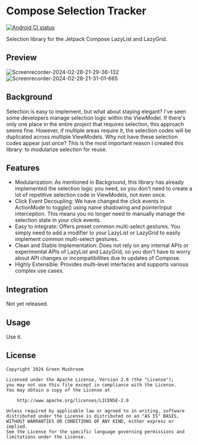 # Compose Selection Tracker

[![Android CI status](https://github.com/MaterialCleaner/compose-selection-tracker/workflows/Android%20CI/badge.svg)](https://github.com/MaterialCleaner/compose-selection-tracker/actions)

Selection library for the Jetpack Compose LazyList and LazyGrid.

## Preview

![Screenrecorder-2024-02-28-21-29-36-132](https://github.com/MaterialCleaner/compose-selection-tracker/assets/46047320/49986b22-a20d-4a55-ad91-1049108033b8)
![Screenrecorder-2024-02-28-21-31-01-665](https://github.com/MaterialCleaner/compose-selection-tracker/assets/46047320/aaa993a1-3a16-4f3e-8015-33fe4ba6fae9)

## Background

Selection is easy to implement, but what about staying elegant? I've seen some developers manage
selection logic within the ViewModel. If there's only one place in the entire project that requires
selection, this approach seems fine. However, if multiple areas require it, the selection codes will
be duplicated across multiple ViewModels. Why not have these selection codes appear just once? This
is the most important reason I created this library: to modularize selection for reuse.

## Features

- Modularization: As mentioned in Background, this library has already implemented the selection
  logic you need, so you don't need to create a lot of repetitive selection code in ViewModels, not
  even once.
- Click Event Decoupling: We have changed the click events in ActionMode to toggle() using name
  shadowing and pointerInput interception. This means you no longer need to manually manage the
  selection state in your click events.
- Easy to integrate: Offers preset common multi-select gestures. You simply need to add a modifier
  to your LazyList or LazyGrid to easily implement common multi-select gestures.
- Clean and Stable Implementation: Does not rely on any internal APIs or experimental APIs of
  LazyList and LazyGrid, so you don't have to worry about API changes or incompatibilities due to
  updates of Compose.
- Highly Extensible: Provides multi-level interfaces and supports various complex use cases.

## Integration

Not yet released.

[//]: # (Gradle:)

[//]: # (```gradle)

[//]: # (implementation 'me.gm.selection:library:1.0.0')

[//]: # (```)

## Usage

Use it.

## License

    Copyright 2024 Green Mushroom

    Licensed under the Apache License, Version 2.0 (the "License");
    you may not use this file except in compliance with the License.
    You may obtain a copy of the License at

        http://www.apache.org/licenses/LICENSE-2.0

    Unless required by applicable law or agreed to in writing, software
    distributed under the License is distributed on an "AS IS" BASIS,
    WITHOUT WARRANTIES OR CONDITIONS OF ANY KIND, either express or implied.
    See the License for the specific language governing permissions and
    limitations under the License.
